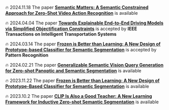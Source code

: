 🔥 2024.11.18 The paper [**Semantic Matters: A Semantic Constrained Approach for Zero-Shot Video Action Recognition**](https://papers.ssrn.com/sol3/papers.cfm?abstract_id=5017234) is available

🔥 2024.04.04 The paper [**Towards Explainable End-to-End Driving Models via Simplified Objectification Constraints**](https://ieeexplore.ieee.org/document/10505932) is accepted by **IEEE Transactions on Intelligent Transportation Systems**

🔥 2024.03.14 The paper [**Frozen is Better than Learning: A New Design of Prototype-based Classifier for Semantic Segmentation**](https://doi.org/10.1016/j.patcog.2024.110431) is accepted by **Pattern Recognition**

🔥 2024.02.21 The paper [**Generalizable Semantic Vision Query Generation for Zero-shot Panoptic and Semantic Segmentation**](https://arxiv.org/pdf/2402.13697.pdf) is available

🔥 2023.11.22 The paper [**Frozen is Better than Learning: A New Design of Prototype-Based Classifier for Semantic Segmentation**](https://papers.ssrn.com/sol3/papers.cfm?abstract_id=4617170) is available

🔥 2023.10.2 The paper [**CLIP Is Also a Good Teacher: A New Learning Framework for Inductive Zero-shot Semantic Segmentation**](https://arxiv.org/pdf/2310.02296.pdf) is available      

